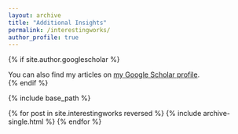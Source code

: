 ```yaml
---
layout: archive
title: "Additional Insights"
permalink: /interestingworks/
author_profile: true
---
```


{% if site.author.googlescholar %}
  <div class="wordwrap">You can also find my articles on <a href="{{site.author.googlescholar}}">my Google Scholar profile</a>.</div>
{% endif %}

{% include base_path %}

{% for post in site.interestingworks reversed %}
  {% include archive-single.html %}
{% endfor %}
